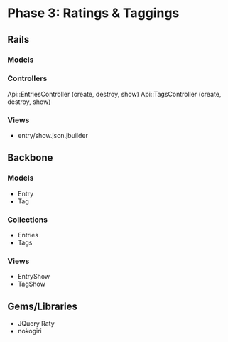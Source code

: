 # Phase 3: Ratings & Taggings

## Rails
### Models

### Controllers
Api::EntriesController (create, destroy, show)
Api::TagsController (create, destroy, show)

### Views
* entry/show.json.jbuilder

## Backbone
### Models
* Entry
* Tag

### Collections
* Entries
* Tags

### Views
* EntryShow
* TagShow

## Gems/Libraries
* JQuery Raty
* nokogiri
